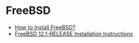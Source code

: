 # FreeBSD

- [How to Install FreeBSD?](https://www.educba.com/install-freebsd/)
- [FreeBSD 12.1-RELEASE Installation Instructions](https://www.freebsd.org/releases/12.1R/installation.html)